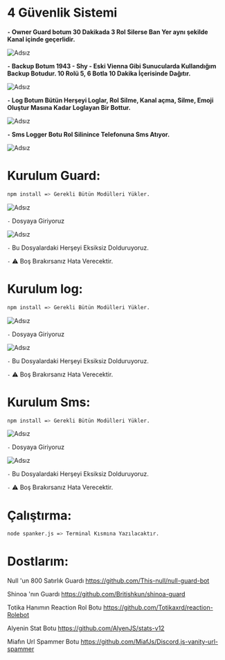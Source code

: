 # 4 Güvenlik Sistemi

**`-` Owner Guard botum 30 Dakikada 3 Rol Silerse Ban Yer aynı şekilde Kanal içinde geçerlidir.**

![Adsız](https://cdn.discordapp.com/attachments/876765025409318932/878573269270290483/wqrqas.jpg)

**`-` Backup Botum 1943 - Shy - Eski Vienna Gibi Sunucularda Kullandığım Backup Botudur. 10 Rolü 5, 6 Botla 10 Dakika İçerisinde Dağıtır.**

![Adsız](https://cdn.discordapp.com/attachments/876765025409318932/878573348169330688/gdsgsg.jpg)

**`-` Log Botum Bütün Herşeyi Loglar, Rol Silme, Kanal açma, Silme, Emoji Oluştur Masına Kadar Loglayan Bir Bottur.**

![Adsız](https://spanker.is-a.fail/f/57lXRLQZH.gif)

**`-` Sms Logger Botu Rol Silinince Telefonuna Sms Atıyor.**

![Adsız](https://spanker.is-a.fail/538cVmCQJ.png)




# Kurulum Guard:

```sh
npm install => Gerekli Bütün Modülleri Yükler.
```

![Adsız](https://spanker.is-a.fail/5329nFAre.png) 

`-` Dosyaya Giriyoruz

![Adsız](https://spanker.is-a.fail/5329ShBwr.png) 

`-` Bu Dosyalardaki Herşeyi Eksiksiz Dolduruyoruz. 

`-` ⚠️ Boş Bırakırsanız Hata Verecektir.


# Kurulum log:

```sh
npm install => Gerekli Bütün Modülleri Yükler.
```

![Adsız](https://spanker.is-a.fail/57JdmBosR.png) 

`-` Dosyaya Giriyoruz

![Adsız](https://spanker.is-a.fail/57Jddy4qd.png) 

`-` Bu Dosyalardaki Herşeyi Eksiksiz Dolduruyoruz. 

`-` ⚠️ Boş Bırakırsanız Hata Verecektir.

# Kurulum Sms:

```sh
npm install => Gerekli Bütün Modülleri Yükler.
```

![Adsız](https://spanker.is-a.fail/57JdAaSwO.png) 

`-` Dosyaya Giriyoruz

![Adsız](https://spanker.is-a.fail/57JdFM7C8.png) 

`-` Bu Dosyalardaki Herşeyi Eksiksiz Dolduruyoruz. 

`-` ⚠️ Boş Bırakırsanız Hata Verecektir.



# Çalıştırma:

```sh
node spanker.js => Terminal Kısmına Yazılacaktır.
```
# Dostlarım:

Null 'un 800 Satırlık Guardı https://github.com/This-null/null-guard-bot 

Shinoa 'nın Guardı https://github.com/Britishkun/shinoa-guard

Totika Hanımın Reaction Rol Botu https://github.com/Totikaxrd/reaction-Rolebot

Alyenin Stat Botu https://github.com/AlyenJS/stats-v12

Miafın Url Spammer Botu https://github.com/MiafJs/Discord.js-vanity-url-spammer


